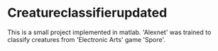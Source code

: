 # Creatureclassifierupdated
This is a small project implemented in matlab. 'Alexnet' was trained to classify creatures from 'Electronic Arts' game 'Spore'.
